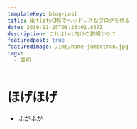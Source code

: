```yaml
---
templateKey: blog-post
title: NetlifyCMSでヘッドレスなブログを作る
date: 2019-11-25T08:23:01.857Z
description: これはbot向けの説明かな？
featuredpost: true
featuredimage: /img/home-jumbotron.jpg
tags:
  - 最初
---
```

# ほげほげ
- ふがふが
